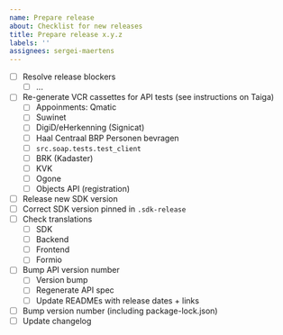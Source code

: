 ```yaml
---
name: Prepare release
about: Checklist for new releases
title: Prepare release x.y.z
labels: ''
assignees: sergei-maertens
---
```


- [ ] Resolve release blockers
  - [ ] ...
- [ ] Re-generate VCR cassettes for API tests (see instructions on Taiga)
  - [ ] Appoinments: Qmatic
  - [ ] Suwinet
  - [ ] DigiD/eHerkenning (Signicat)
  - [ ] Haal Centraal BRP Personen bevragen
  - [ ] `src.soap.tests.test_client`
  - [ ] BRK (Kadaster)
  - [ ] KVK
  - [ ] Ogone
  - [ ] Objects API (registration)
- [ ] Release new SDK version
- [ ] Correct SDK version pinned in `.sdk-release`
- [ ] Check translations
  - [ ] SDK
  - [ ] Backend
  - [ ] Frontend
  - [ ] Formio
- [ ] Bump API version number
  - [ ] Version bump
  - [ ] Regenerate API spec
  - [ ] Update READMEs with release dates + links
- [ ] Bump version number (including package-lock.json)
- [ ] Update changelog
